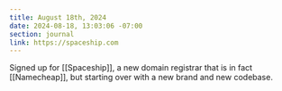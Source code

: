 ```yaml
---
title: August 18th, 2024
date: 2024-08-18, 13:03:06 -07:00
section: journal
link: https://spaceship.com
---
```

Signed up for [[Spaceship]], a new domain registrar that is in fact [[Namecheap]], but starting over with a new brand and new codebase. 